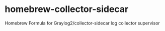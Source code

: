 # homebrew-collector-sidecar
Homebrew Formula for Graylog2/collector-sidecar log collector supervisor
